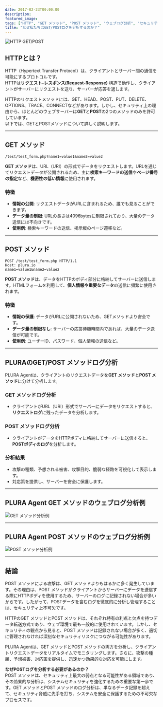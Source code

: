 ```yaml
---
date: 2017-02-23T00:00:00
description: 
featured_image: 
tags: ["HTTP", "GET メソッド", "POST メソッド", "ウェブログ分析", "セキュリティ", "PLURA"]
title: "なぜ私たちはGET/POSTログを分析するのか？"
---
```


![HTTP GET/POST](https://github.com/user-attachments/assets/5db69b0c-3a81-4a52-88e6-6c644336be87)

## HTTPとは？

HTTP（Hypertext Transfer Protocol）は、クライアントとサーバー間の通信を可能にするプロトコルです。  
HTTPは**リクエスト-レスポンス(Request-Response)** 構造で動作し、クライアントがサーバーにリクエストを送り、サーバーが応答を返します。

HTTPのリクエストメソッドには、GET、HEAD、POST、PUT、DELETE、OPTIONS、TRACE、CONNECTなどがあります。しかし、セキュリティ上の理由から、ほとんどのウェブサーバーは**GET**と**POST**の2つのメソッドのみを許可しています。  
以下では、GETとPOSTメソッドについて詳しく説明します。

---

## GET メソッド

```plaintext
/test/test_form.php?name1=value1&name2=value2
```

**GET メソッド**は、URL（URI）の形式でデータをリクエストします。URLを通じてリクエストデータが公開されるため、主に**検索キーワードの送信**や**ページ番号の指定**など、**機密性の低い情報**に使用されます。

### 特徴
- **情報の公開**: リクエストデータがURLに含まれるため、誰でも見ることができます。  
- **データ量の制限**: URLの長さは4096bytesに制限されており、大量のデータ送信には不向きです。  
- **使用例**: 検索キーワードの送信、掲示板のページ遷移など。

---

## POST メソッド

```plaintext
POST /test/test_form.php HTTP/1.1
Host: plura.io
name1=value1&name2=value2
```

**POST メソッド**は、データをHTTPのボディ部分に格納してサーバーに送信します。HTMLフォームを利用して、**個人情報や重要なデータ**の送信に頻繁に使用されます。

### 特徴
- **情報の保護**: データがURLに公開されないため、GETメソッドより安全です。  
- **データ量の制限なし**: サーバーの応答待機時間内であれば、大量のデータ送信が可能です。  
- **使用例**: ユーザーID、パスワード、個人情報の送信など。

---

## PLURAのGET/POST メソッドログ分析

PLURA Agentは、クライアントのリクエストデータを**GET メソッド**と**POST メソッド**に分けて分析します。

### GET メソッドログ分析
- クライアントがURL（URI）形式でサーバーにデータをリクエストすると、**リクエストログ**に残ったデータを分析します。

### POST メソッドログ分析
- クライアントがデータをHTTPボディに格納してサーバーに送信すると、**POSTボディのログ**を分析します。

### 分析結果
- 攻撃の種類、予想される被害、攻撃目的、脆弱な経路を可視化して表示します。  
- 対応策を提供し、サーバーを安全に保護します。

---

## PLURA Agent GET メソッドのウェブログ分析例

![GET メソッド分析例](https://github.com/user-attachments/assets/3394cebf-62da-4adc-9067-cf6597c71b27)

---

## PLURA Agent POST メソッドのウェブログ分析例

![POST メソッド分析例](https://github.com/user-attachments/assets/37861a64-828c-49ea-9c5a-bfc8ee320726)

---

## 結論

POST メソッドによる攻撃は、GET メソッドよりもはるかに多く発生しています。その理由は、POST メソッドがクライアントからサーバーにデータを送信する際にHTTPボディを使用するため、サーバーのログに記録されない場合が多いからです。したがって、POSTデータを含むログを徹底的に分析し管理することは、セキュリティ上不可欠です。

HTTPのGET メソッドとPOST メソッドは、それぞれ特有の利点と欠点を持つデータ転送方式であり、ウェブ環境で最も一般的に使用されています。しかし、セキュリティの観点から見ると、POST メソッドは記録されない場合が多く、適切に管理されなければ深刻なセキュリティリスクにつながる可能性があります。

PLURA Agentは、GET メソッドとPOST メソッドの両方を分析し、クライアントリクエストデータをリアルタイムでモニタリングします。さらに、攻撃の種類、予想被害、対応策を提供し、迅速かつ効果的な対応を可能にします。

**なぜPOSTログを分析する必要があるのか？**  
POST メソッドは、セキュリティ上最大の弱点となる可能性がある領域であり、その効果的な分析は、システムセキュリティを強化するための重要な第一歩です。GET メソッドとPOST メソッドのログ分析は、単なるデータ記録を超えて、セキュリティ脅威に先手を打ち、システムを安全に保護するための不可欠なプロセスです。
